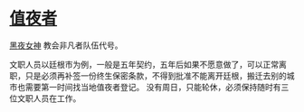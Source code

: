 # [值夜者](../团体/值夜者.md)

[黑夜女神](../神明/黑夜女神.md) 教会非凡者队伍代号。

文职人员以廷根市为例，一般是五年契约，五年后如果不愿意做了，可以正常离职，只是必须再补签一份终生保密条款，不得到批准不能离开廷根，搬迁去别的城市也需要第一时间找当地值夜者登记。
没有周日，只能轮休，必须保持随时有三位文职人员在工作。
